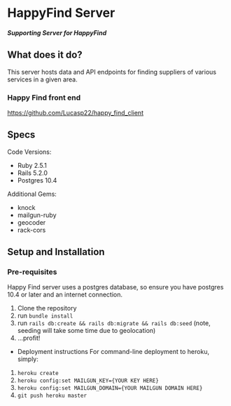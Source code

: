 # HappyFind Server
##### Supporting Server for HappyFind

## What does it do?
This server hosts data and API endpoints for finding suppliers of various services in a given area.

### Happy Find front end
https://github.com/Lucasp22/happy_find_client

## Specs
Code Versions:
* Ruby 2.5.1
* Rails 5.2.0
* Postgres 10.4

Additional Gems:
* knock
* mailgun-ruby
* geocoder
* rack-cors

## Setup and Installation

### Pre-requisites
Happy Find server uses a postgres database, so ensure you have postgres 10.4 or later and an internet connection.

1. Clone the repository
2. run `bundle install`
3. run `rails db:create && rails db:migrate && rails db:seed` (note, seeding will take some time due to geolocation)
4. ...profit!

* Deployment instructions
For command-line deployment to heroku, simply:
1. `heroku create`
2. `heroku config:set MAILGUN_KEY={YOUR KEY HERE}`
2. `heroku config:set MAILGUN_DOMAIN={YOUR MAILGUN DOMAIN HERE}`
2. `git push heroku master`
